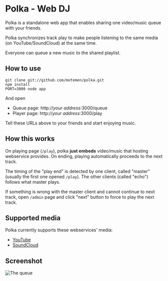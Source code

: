 Polka - Web DJ
==============

Polka is a standalone web app that enables sharing one video/music queue with your friends.

Polka synchronizes track play to make people listening to the same media (on YouTube/SoundCloud) at the same time.

Everyone can queue a new music to the shared playlist.

How to use
----------

	git clone git://github.com/motemen/polka.git
	npm install
	PORT=3000 node app

And open

 * Queue page: http://<var>your address</var>:3000/queue
 * Player page: http://<var>your address</var>:3000/play

Tell these URLs above to your friends and start enjoying music.

How this works
--------------

On playing page (`/play`), polka **just embeds** video/music that hosting webservice provides. On ending, playing automatically proceeds to the next track.

The timing of the "play end" is detected by one client, called "master" (usually the first one opened `/play`). The other clients (called "echo") follows what master plays.

If something is wrong with the master client and cannot continue to next track, open `/admin` page and click "next" button to force to play the next track.

Supported media
---------------

Polka currently supports these webservices' media:

 * [YouTube](http://www.youtube.com/)
 * [SoundCloud](http://soundcloud.com/)

Screenshot
----------

![The queue](https://lh6.googleusercontent.com/-lbEHSKb7XaU/UHa86kvmV3I/AAAAAAAAF1o/Zw_J73tlcLk/s880/%E3%82%B9%E3%82%AF%E3%83%AA%E3%83%BC%E3%83%B3%E3%82%B7%E3%83%A7%E3%83%83%E3%83%88%EF%BC%882012-10-11+21.33.15%EF%BC%89.png)
